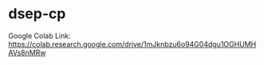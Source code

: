 # dsep-cp
Google Colab Link: https://colab.research.google.com/drive/1mJknbzu6o94G04dgu1OGHUMHAVs8nMRw
